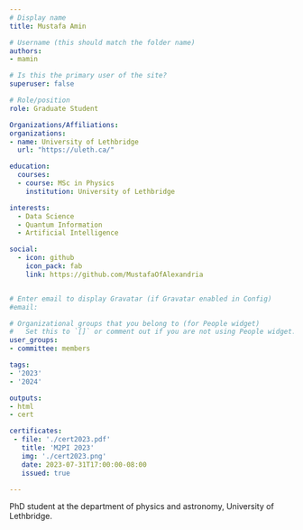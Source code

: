 ```yaml
---
# Display name
title: Mustafa Amin

# Username (this should match the folder name)
authors:
- mamin

# Is this the primary user of the site?
superuser: false

# Role/position
role: Graduate Student

Organizations/Affiliations:
organizations:
- name: University of Lethbridge
  url: "https://uleth.ca/"

education:
  courses:
  - course: MSc in Physics
    institution: University of Lethbridge

interests:
  - Data Science
  - Quantum Information
  - Artificial Intelligence

social:
  - icon: github
    icon_pack: fab
    link: https://github.com/MustafaOfAlexandria


# Enter email to display Gravatar (if Gravatar enabled in Config)
#email:

# Organizational groups that you belong to (for People widget)
#   Set this to `[]` or comment out if you are not using People widget.
user_groups:
- committee: members

tags:
- '2023'
- '2024'

outputs:
- html
- cert

certificates:
 - file: './cert2023.pdf'
   title: 'M2PI 2023'
   img: './cert2023.png'
   date: 2023-07-31T17:00:00-08:00
   issued: true

---
```

PhD student at the department of physics and astronomy, University of Lethbridge.
